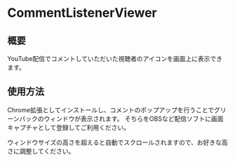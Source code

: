 # CommentListenerViewer

## 概要
YouTube配信でコメントしていただいた視聴者のアイコンを画面上に表示できます。

## 使用方法
Chrome拡張としてインストールし、コメントのポップアップを行うことでグリーンバックのウィンドウが表示されます。
そちらをOBSなど配信ソフトに画面キャプチャとして登録してご利用ください。

ウィンドウサイズの高さを超えると自動でスクロールされますので、お好きな高さに調整してください。
